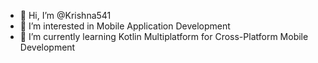 - 👋 Hi, I’m @Krishna541
- 👀 I’m interested in Mobile Application Development
- 🌱 I’m currently learning Kotlin Multiplatform for Cross-Platform Mobile Development

<!---
Krishna541/Krishna541 is a ✨ special ✨ repository because its `README.md` (this file) appears on your GitHub profile.
You can click the Preview link to take a look at your changes.
--->

